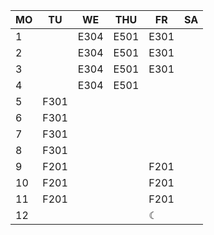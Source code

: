   |MO  |TU  |WE  |THU |FR|SA|
  |----|----|----|----|--|--|
 1|    |E304|E501|E301|  |  |
 2|    |E304|E501|E301|  |  |
 3|    |E304|E501|E301|  |  |
 4|    |E304|E501|    |  |  |
 5|F301|    |    |    |  |  |
 6|F301|    |    |    |  |  |
 7|F301|    |    |    |  |  |
 8|F301|    |    |    |  |  |
 9|F201|    |    |F201|  |  |
10|F201|    |    |F201|  |  |
11|F201|    |    |F201|  |  |
12|    |    |    |☾   |  |  |

